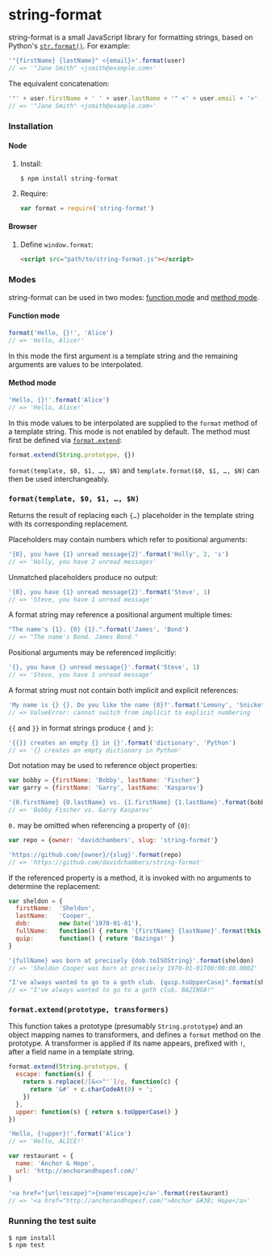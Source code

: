 # string-format

string-format is a small JavaScript library for formatting strings, based on
Python's [`str.format()`][1]. For example:

```javascript
'"{firstName} {lastName}" <{email}>'.format(user)
// => '"Jane Smith" <jsmith@example.com>'
```

The equivalent concatenation:

```javascript
'"' + user.firstName + ' ' + user.lastName + '" <' + user.email + '>'
// => '"Jane Smith" <jsmith@example.com>'
```

### Installation

#### Node

1.  Install:

    ```console
    $ npm install string-format
    ```

2.  Require:

    ```javascript
    var format = require('string-format')
    ```

#### Browser

1.  Define `window.format`:

    ```html
    <script src="path/to/string-format.js"></script>
    ```

### Modes

string-format can be used in two modes: [function mode](#function-mode) and
[method mode](#method-mode).

#### Function mode

```javascript
format('Hello, {}!', 'Alice')
// => 'Hello, Alice!'
```

In this mode the first argument is a template string and the remaining
arguments are values to be interpolated.

#### Method mode

```javascript
'Hello, {}!'.format('Alice')
// => 'Hello, Alice!'
```

In this mode values to be interpolated are supplied to the `format` method
of a template string. This mode is not enabled by default. The method must
first be defined via [`format.extend`](#formatextendprototype-transformers):

```javascript
format.extend(String.prototype, {})
```

`format(template, $0, $1, …, $N)` and `template.format($0, $1, …, $N)` can then
be used interchangeably.

### `format(template, $0, $1, …, $N)`

Returns the result of replacing each `{…}` placeholder in the template string
with its corresponding replacement.

Placeholders may contain numbers which refer to positional arguments:

```javascript
'{0}, you have {1} unread message{2}'.format('Holly', 2, 's')
// => 'Holly, you have 2 unread messages'
```

Unmatched placeholders produce no output:

```javascript
'{0}, you have {1} unread message{2}'.format('Steve', 1)
// => 'Steve, you have 1 unread message'
```

A format string may reference a positional argument multiple times:

```javascript
"The name's {1}. {0} {1}.".format('James', 'Bond')
// => "The name's Bond. James Bond."
```

Positional arguments may be referenced implicitly:

```javascript
'{}, you have {} unread message{}'.format('Steve', 1)
// => 'Steve, you have 1 unread message'
```

A format string must not contain both implicit and explicit references:

```javascript
'My name is {} {}. Do you like the name {0}?'.format('Lemony', 'Snicket')
// => ValueError: cannot switch from implicit to explicit numbering
```

`{{` and `}}` in format strings produce `{` and `}`:

```javascript
'{{}} creates an empty {} in {}'.format('dictionary', 'Python')
// => '{} creates an empty dictionary in Python'
```

Dot notation may be used to reference object properties:

```javascript
var bobby = {firstName: 'Bobby', lastName: 'Fischer'}
var garry = {firstName: 'Garry', lastName: 'Kasparov'}

'{0.firstName} {0.lastName} vs. {1.firstName} {1.lastName}'.format(bobby, garry)
// => 'Bobby Fischer vs. Garry Kasparov'
```

`0.` may be omitted when referencing a property of `{0}`:

```javascript
var repo = {owner: 'davidchambers', slug: 'string-format'}

'https://github.com/{owner}/{slug}'.format(repo)
// => 'https://github.com/davidchambers/string-format'
```

If the referenced property is a method, it is invoked with no arguments to
determine the replacement:

```javascript
var sheldon = {
  firstName:  'Sheldon',
  lastName:   'Cooper',
  dob:        new Date('1970-01-01'),
  fullName:   function() { return '{firstName} {lastName}'.format(this) },
  quip:       function() { return 'Bazinga!' }
}

'{fullName} was born at precisely {dob.toISOString}'.format(sheldon)
// => 'Sheldon Cooper was born at precisely 1970-01-01T00:00:00.000Z'

"I've always wanted to go to a goth club. {quip.toUpperCase}".format(sheldon)
// => "I've always wanted to go to a goth club. BAZINGA!"
```

### `format.extend(prototype, transformers)`

This function takes a prototype (presumably `String.prototype`) and an object
mapping names to transformers, and defines a `format` method on the prototype.
A transformer is applied if its name appears, prefixed with `!`, after a field
name in a template string.

```javascript
format.extend(String.prototype, {
  escape: function(s) {
    return s.replace(/[&<>"'`]/g, function(c) {
      return '&#' + c.charCodeAt(0) + ';'
    })
  },
  upper: function(s) { return s.toUpperCase() }
})

'Hello, {!upper}!'.format('Alice')
// => 'Hello, ALICE!'

var restaurant = {
  name: 'Anchor & Hope',
  url: 'http://anchorandhopesf.com/'
}

'<a href="{url!escape}">{name!escape}</a>'.format(restaurant)
// => '<a href="http://anchorandhopesf.com/">Anchor &#38; Hope</a>'
```

### Running the test suite

```console
$ npm install
$ npm test
```


[1]: http://docs.python.org/library/stdtypes.html#str.format
